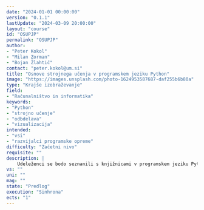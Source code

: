 ```yaml
---
date: "2024-01-01 00:00:00" 
version: "0.1.1"
lastUpdate: "2024-03-09 20:00:00"
layout: "course"
id: "OSUPJP"
permalink: "OSUPJP"
author:
- "Peter Kokol"
- "Milan Zorman"
- "Bojan Žlahtič"
contact: "peter.kokol@um.si"
title: "Osnove strojnega učenja v programskem jeziku Python"
image: "https://images.unsplash.com/photo-1624953587687-daf255b6b80a"
type: "Krajše izobraževanje"
field:
- "Računalništvo in informatika"
keywords:
- "Python"
- "strojno učenje"
- "odbdelava"
- "vizualizacija"
intended:
- "vsi"
- "razvijalci programske opreme"
difficulty: "Začetni nivo"
requisite: ""
description: |
    Udeleženci se bodo seznanili s knjižnicami v programskem jeziku Python, ki so namenjene strojnemu učenju, obdelavi podatkov in vizualizaciji, ter spoznali praktične primere njihove uporabe.
vs: ""
uni: ""
mag: ""
state: "Predlog"
execution: "Sinhrona"
ects: "1"
---
```

